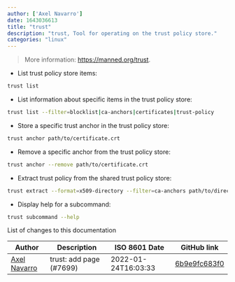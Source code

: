 ```yaml
---
author: ['Axel Navarro']
date: 1643036613
title: "trust"
description: "trust, Tool for operating on the trust policy store."
categories: "linux"
---
```

> More information: <https://manned.org/trust>.

- List trust policy store items:

```bash
trust list
```

- List information about specific items in the trust policy store:

```bash
trust list --filter=blocklist|ca-anchors|certificates|trust-policy
```

- Store a specific trust anchor in the trust policy store:

```bash
trust anchor path/to/certificate.crt
```

- Remove a specific anchor from the trust policy store:

```bash
trust anchor --remove path/to/certificate.crt
```

- Extract trust policy from the shared trust policy store:

```bash
trust extract --format=x509-directory --filter=ca-anchors path/to/directory
```

- Display help for a subcommand:

```bash
trust subcommand --help
```
List of changes to this documentation


Author | Description | ISO 8601 Date | GitHub link
------|-----|-----|-----
[Axel Navarro](mailto:navarroaxel@gmail.com) | trust: add page (#7699) | 2022-01-24T16:03:33 | [6b9e9fc683f0](https://github.com/tldr-pages/tldr/commit/6b9e9fc683f0379016601a6d8f6738193f6bf8af)


